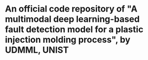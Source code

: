 # An official code repository of "A multimodal deep learning-based fault detection model for a plastic injection molding process",  by UDMML,  UNIST


